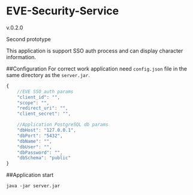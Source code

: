 # EVE-Security-Service

v.0.2.0

Second prototype

This application is support SSO auth process and can display character information.

##Configuration
For correct work application need `config.json` file in the same directory as the `server.jar`.
```javascript
{
    //EVE SSO auth params
    "client_id": "",
    "scope": "",
    "redirect_uri": "",
    "client_secret": "",

    //Application PostgreSQL db params
    "dbHost": "127.0.0.1",
    "dbPort": "5432",
    "dbName": "",
    "dbUser": "",
    "dbPassword": "",
    "dbSchema": "public"
}
```

##Application start
```
java -jar server.jar
```